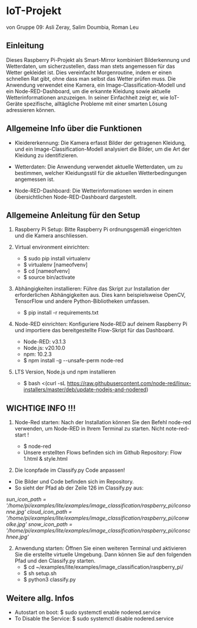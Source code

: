 # IoT-Projekt
von Gruppe 09: Asli Zeray, Salim Doumbia, Roman Leu

## Einleitung
Dieses Raspberry Pi-Projekt als Smart-Mirror kombiniert Bilderkennung und Wetterdaten, um sicherzustellen, dass man stets angemessen für das Wetter gekleidet ist. Dies vereinfacht Morgenroutine, indem er einen schnellen Rat gibt, ohne dass man selbst das Wetter prüfen muss. Die Anwendung verwendet eine Kamera, ein Image-Classification-Modell und ein Node-RED-Dashboard, um die erkannte Kleidung sowie aktuelle Wetterinformationen anzuzeigen. In seiner Einfachheit zeigt er, wie IoT-Geräte spezifische, alltägliche Probleme mit einer smarten Lösung adressieren können.

## Allgemeine Info über die Funktionen
- Kleidererkennung: Die Kamera erfasst Bilder der getragenen Kleidung, und ein Image-Classification-Modell analysiert die Bilder, um die Art der Kleidung zu identifizieren.

- Wetterdaten: Die Anwendung verwendet aktuelle Wetterdaten, um zu bestimmen, welcher Kleidungsstil für die aktuellen Wetterbedingungen angemessen ist.

- Node-RED-Dashboard: Die Wetterinformationen werden in einem übersichtlichen Node-RED-Dashboard dargestellt.

## Allgemeine Anleitung für den Setup
1. Raspberry Pi Setup: Bitte Raspberry Pi ordnungsgemäß eingerichten und die Kamera anschliessen.

2. Virtual environment einrichten:
   - $ sudo pip install virtualenv
   - $ virtualenv [nameofvenv]
   - $ cd [nameofvenv]
   - $ source bin/activate

3. Abhängigkeiten installieren: Führe das Skript zur Installation der erforderlichen Abhängigkeiten aus. Dies kann beispielsweise OpenCV, TensorFlow und andere Python-Bibliotheken umfassen.
   - $ pip install -r requirements.txt

4. Node-RED einrichten: Konfiguriere Node-RED auf deinem Raspberry Pi und importiere das bereitgestellte Flow-Skript für das Dashboard.
   - Node-RED: v3.1.3
   - Node.js: v20.10.0
   - npm: 10.2.3
   - $ npm install -g --unsafe-perm node-red

5. LTS Version, Node.js und npm installieren
   - $ bash <(curl -sL https://raw.githubusercontent.com/node-red/linux-installers/master/deb/update-nodejs-and-nodered)

## WICHTIGE INFO !!!
1. Node-Red starten: Nach der Installation können Sie den Befehl node-red verwenden, um Node-RED in Ihrem Terminal zu starten. Nicht note-red-start !
   - $ node-red
   - Unsere erstellten Flows befinden sich im Github Repository: Flow 1.html & style.html

2.  Die Iconpfade im Classify.py Code anpassen!
   - Die Bilder und Code befinden sich im Repository.
   - So sieht der Pfad ab der Zeile 126 im Classify.py aus:

*sun_icon_path = '/home/pi/examples/lite/examples/image_classification/raspberry_pi/iconsonne.jpg'*
*cloud_icon_path = '/home/pi/examples/lite/examples/image_classification/raspberry_pi/iconwolke.jpg'*
*snow_icon_path = '/home/pi/examples/lite/examples/image_classification/raspberry_pi/iconschnee.jpg'*
     
2. Anwendung starten: Öffnen Sie einen weiteren Terminal und aktivieren Sie die erstellte virtuelle Umgebung. Dann können Sie auf den folgenden Pfad und den Classify.py starten.
   - $ cd ~/examples/lite/examples/image_classification/raspberry_pi/
   - $ sh setup.sh
   - $ python3 classify.py

## Weitere allg. Infos 
- Autostart on boot: $ sudo systemctl enable nodered.service
- To Disable the Service: $ sudo systemctl disable nodered.service
